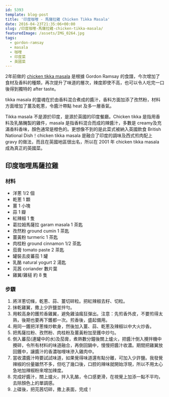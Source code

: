 ```yaml
---
id: 5393
template: blog-post
title: '印度咖哩 - 馬薩拉雞 Chicken Tikka Masala'
date: 2016-04-23T21:35:06+00:00
slug: /印度咖哩-馬薩拉雞-chicken-tikka-masala/
featuredImage: /assets/IMG_0264.jpg
tags:
  - gordon-ramsay
  - masala
  - 咖哩
  - 印度菜
  - 英國菜
---
```

2年前做的 [chicken tikka masala](/印度咖哩-馬薩拉-tikka-masala-sauce/) 是根據 Gordon Ramsay 的食譜，今次增加了食材及香料的種類，再次提升了味道的層次，辣度即使不高，也可以令人吃完一口後得到獨特的 after taste。

<!--more-->

tikka masala 的靈魂在於由香料混合煮成的醬汁，香料方面加添了孜然粉，材料方面增加了薑及乾蔥，令醬汁帶點 heat 及多一層香氣。

Tikka masala 不是源於印度，是源於英國的印度餐廳。Chicken tikka 是指用香料及乳酪醃製的雞件，masala 是指香料混合而成的辣醬汁，多數是 creamy及充滿香料香味，顏色通常是橙色的。更想像不到的是此菜式被納入英國飲食 British National Dish！chicken tikka masala 是融合了印度的調味及西式煎肉配上 gravy 的做法，而且在英國地區很出名，所以在 2001 年 chicken tikka masala 成為真正的英國菜。

## 印度咖哩馬薩拉雞

### 材料

* 洋蔥 1/2 個
* 乾蔥 1 顆
* 薑 1 小塊
* 蒜 1 瓣
* 紅辣椒 1 隻
* 葛拉姆馬薩拉 garam masala 1 茶匙
* 孜然粉 ground cumin 1 茶匙
* 薑黃粉 turmeric 1 茶匙
* 肉桂粉 ground cinnamon 1/2 茶匙
* 茄膏 tomato paste 2 茶匙
* 罐裝去皮蕃茄 1 罐
* 乳酪 natural yogurt 2 湯匙
* 芫茜 coriander 數片葉
* 雞翼/雞槌 約 8 隻

### 步驟

1. 將洋蔥切條，乾蔥、蒜、薑切碎粒。把紅辣椒去籽、切粒。
2. 抹乾雞翼，撒上少許鹽並拌勻。
3. 用較高身的鑊煎香雞翼，避免雞油瘋狂彈出。注意：先煎香外皮，不要煎得太熟，後期也要再下鑊都一次。煎香後，盛起備用。
4. 用同一鑊把洋蔥條炒軟身，然後加入薑、蒜、乾蔥及辣椒以中大火炒香。
5. 把馬薩拉粉、孜然粉、肉桂粉及薑黃粉加至鑊中炒勻。
6. 倒入蕃茄(連罐中的水)及茄膏，煮熱數分鐘後關上爐火，把醬汁倒入攪拌機中攪碎，令所有材料的味道融合，再倒回鍋中，慢慢把醬汁收濃。期間把雞翼放回鑊中，讓醬汁的香濃咖哩味滲入雞肉中。
7. 當收濃醬汁時要試試味道，如果覺得味道還有點分離，可加入少許鹽。我發覺辣椒的份量雖然不多，但吃了幾口後，口腔的辣味就開始浮現，所以不用太心急地加辣椒粉來增加辣度。
8. 完成好醬汁，關上爐火，拌入乳酪，令口感更滑，在視覺上加添一點不平均，去除顏色上的單調感。
9. 上碟後，把芫茜切碎，撒上表面，完成！
